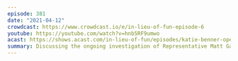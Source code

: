 ```yaml
---
episode: 381
date: "2021-04-12"
crowdcast: https://www.crowdcast.io/e/in-lieu-of-fun-episode-6
youtube: https://youtube.com/watch?v=hnb5RF9umwo
acast: https://shows.acast.com/in-lieu-of-fun/episodes/katie-benner-opens-the-gaetz-of-hell
summary: Discussing the ongoing investigation of Representative Matt Gaetz
---
```

